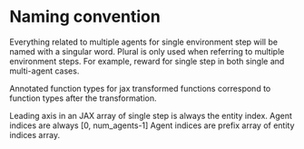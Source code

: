 # Naming convention

Everything related to multiple agents for single environment step will be named with a singular word. Plural is only
used when referring to multiple environment steps. For example, reward for single step in both single and multi-agent
cases.

Annotated function types for jax transformed functions correspond to function types after the transformation.

Leading axis in an JAX array of single step is always the entity index.
Agent indices are always [0, num_agents-1]
Agent indices are prefix array of entity indices array.
